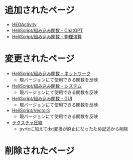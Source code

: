 # 追加されたページ
- [HEOActivity](https://vrhikky.github.io/VketCloudSDK_Documents/9.3/ja/HEOComponents/HEOActivity.html)
- [HeliScript/組み込み関数 - ChatGPT](https://vrhikky.github.io/VketCloudSDK_Documents/9.3/ja/hs/hs_system_chatgpt.html)
- [HeliScript/組み込み関数 - 物理演算](https://vrhikky.github.io/VketCloudSDK_Documents/9.3/ja/hs/hs_system_physics.html)

# 変更されたページ
- [HeliScript/組み込み関数 - ネットワーク](https://vrhikky.github.io/VketCloudSDK_Documents/9.3/ja/hs/hs_system_function_net.html)
    - 現バージョンにて使用できる関数を反映
- [HeliScript/組み込み関数 - システム](https://vrhikky.github.io/VketCloudSDK_Documents/9.3/ja/hs/hs_system_function.html)
    - 現バージョンにて使用できる関数を反映
- [HeliScript/組み込み関数 - GUI](https://vrhikky.github.io/VketCloudSDK_Documents/9.3/ja/hs/hs_system_function_gui.html)
    - 現バージョンにて使用できる関数を反映
- [HeliScript/Vector3](https://vrhikky.github.io/VketCloudSDK_Documents/9.3/ja/hs/hs_struct_vector3.html)
    - 現バージョンにて使用できる関数を反映
- [テクスチャ圧縮](https://vrhikky.github.io/VketCloudSDK_Documents/9.3/ja/heoexporter/he_TextureCompression.html)
    - pvrtcに加えてdxt変換が廃止になったため記述から削除
    
# 削除されたページ
